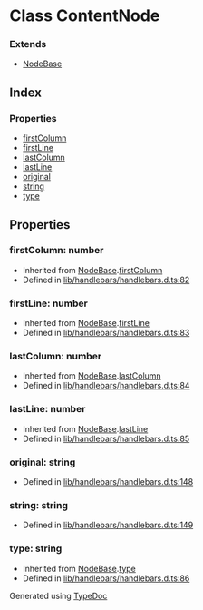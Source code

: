 # Class ContentNode


### Extends
* [NodeBase](hbs.ast.nodebase.md)

## Index

### Properties
* [firstColumn](hbs.ast.contentnode.md#firstcolumn)
* [firstLine](hbs.ast.contentnode.md#firstline)
* [lastColumn](hbs.ast.contentnode.md#lastcolumn)
* [lastLine](hbs.ast.contentnode.md#lastline)
* [original](hbs.ast.contentnode.md#original)
* [string](hbs.ast.contentnode.md#string)
* [type](hbs.ast.contentnode.md#type)

## Properties

### firstColumn: number

* Inherited from [NodeBase](hbs.ast.nodebase.md).[firstColumn](hbs.ast.nodebase.md#firstcolumn)
* Defined in [lib/handlebars/handlebars.d.ts:82](https://github.com/kimamula/typedoc/blob/HEAD/src/lib/handlebars/handlebars.d.ts#L82)


### firstLine: number

* Inherited from [NodeBase](hbs.ast.nodebase.md).[firstLine](hbs.ast.nodebase.md#firstline)
* Defined in [lib/handlebars/handlebars.d.ts:83](https://github.com/kimamula/typedoc/blob/HEAD/src/lib/handlebars/handlebars.d.ts#L83)


### lastColumn: number

* Inherited from [NodeBase](hbs.ast.nodebase.md).[lastColumn](hbs.ast.nodebase.md#lastcolumn)
* Defined in [lib/handlebars/handlebars.d.ts:84](https://github.com/kimamula/typedoc/blob/HEAD/src/lib/handlebars/handlebars.d.ts#L84)


### lastLine: number

* Inherited from [NodeBase](hbs.ast.nodebase.md).[lastLine](hbs.ast.nodebase.md#lastline)
* Defined in [lib/handlebars/handlebars.d.ts:85](https://github.com/kimamula/typedoc/blob/HEAD/src/lib/handlebars/handlebars.d.ts#L85)


### original: string

* Defined in [lib/handlebars/handlebars.d.ts:148](https://github.com/kimamula/typedoc/blob/HEAD/src/lib/handlebars/handlebars.d.ts#L148)


### string: string

* Defined in [lib/handlebars/handlebars.d.ts:149](https://github.com/kimamula/typedoc/blob/HEAD/src/lib/handlebars/handlebars.d.ts#L149)


### type: string

* Inherited from [NodeBase](hbs.ast.nodebase.md).[type](hbs.ast.nodebase.md#type)
* Defined in [lib/handlebars/handlebars.d.ts:86](https://github.com/kimamula/typedoc/blob/HEAD/src/lib/handlebars/handlebars.d.ts#L86)



Generated using [TypeDoc](http://typedoc.io)
